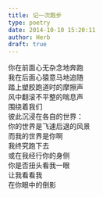```yaml
---  
title: 记一次跑步  
type: poetry  
date: 2014-10-10 15:20:11  
author: Herb  
draft: true
---  
```

你在前面心无杂念地奔跑  
我在后面心猿意马地追随    
踏上塑胶跑道时的摩擦声  
风中翻滚不平整的喘息声  
围绕着我们    
彼此沉浸在各自的世界：  
你的世界是飞速后退的风景  
而我的世界是你啊    
我终究跑下去  
或在我经行你的身侧  
你是否扭头看我一眼  
让我看看我  
在你眼中的倒影
